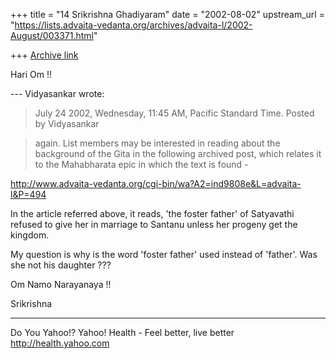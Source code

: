 +++
title = "14 Srikrishna Ghadiyaram"
date = "2002-08-02"
upstream_url = "https://lists.advaita-vedanta.org/archives/advaita-l/2002-August/003371.html"

+++
[Archive link](https://lists.advaita-vedanta.org/archives/advaita-l/2002-August/003371.html)

Hari Om !!

--- Vidyasankar <vsundaresan at HOTMAIL.COM> wrote:
> July 24 2002, Wednesday, 11:45 AM, Pacific Standard
> Time.
> Posted by Vidyasankar

> again. List members may be interested in reading
> about the background of the
> Gita in the following archived post, which relates
> it to the Mahabharata
> epic in which the text is found -
>
>
http://www.advaita-vedanta.org/cgi-bin/wa?A2=ind9808e&L=advaita-l&P=494
>

In the article referred above, it reads, 'the foster
father' of Satyavathi refused to give her in marriage
to Santanu unless her progeny get the kingdom.

My question is why is the word 'foster father' used
instead of 'father'. Was she not his daughter ???

Om Namo Narayanaya !!

Srikrishna

__________________________________________________
Do You Yahoo!?
Yahoo! Health - Feel better, live better
http://health.yahoo.com

